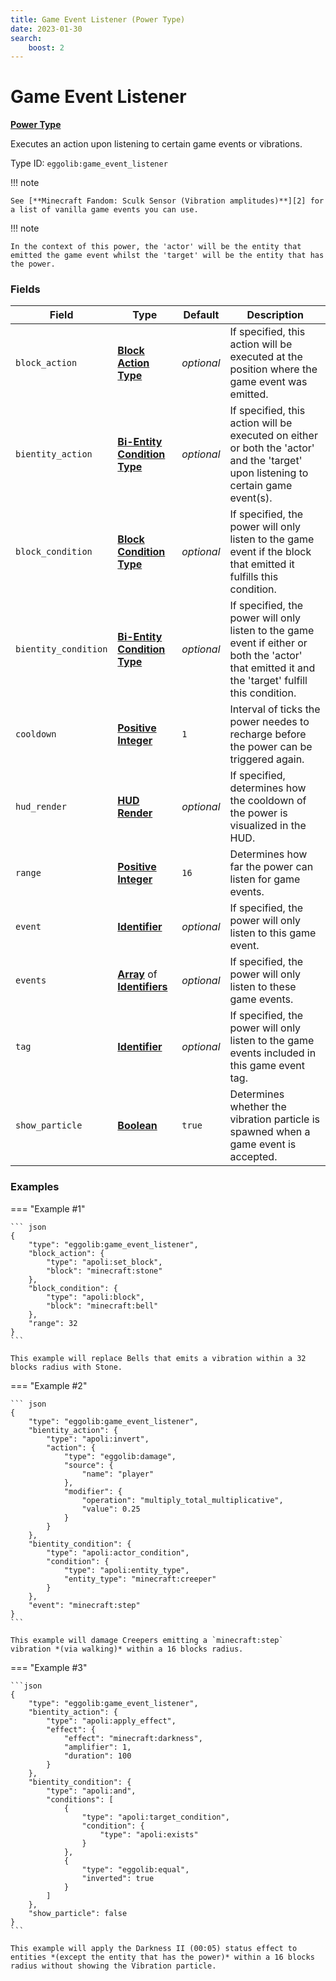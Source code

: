 ```yaml
---
title: Game Event Listener (Power Type)
date: 2023-01-30
search:
    boost: 2
---
```


#   Game Event Listener

[**Power Type**][1]

Executes an action upon listening to certain game events or vibrations.

Type ID: `eggolib:game_event_listener`


!!! note

    See [**Minecraft Fandom: Sculk Sensor (Vibration amplitudes)**][2] for a list of vanilla game events you can use.


!!! note

    In the context of this power, the 'actor' will be the entity that emitted the game event whilst the 'target' will be the entity that has the power.


### Fields

Field | Type | Default | Description
------|------|---------|------------
`block_action` | [**Block Action Type**][3] | *optional* | If specified, this action will be executed at the position where the game event was emitted.
`bientity_action` | [**Bi-Entity Condition Type**][4] | *optional* | If specified, this action will be executed on either or both the 'actor' and the 'target' upon listening to certain game event(s).
`block_condition` | [**Block Condition Type**][5] | *optional* | If specified, the power will only listen to the game event if the block that emitted it fulfills this condition.
`bientity_condition` | [**Bi-Entity Condition Type**][4] | *optional* | If specified, the power will only listen to the game event if either or both the 'actor' that emitted it and the 'target' fulfill this condition.
`cooldown` | [**Positive Integer**][6] | `1` | Interval of ticks the power needes to recharge before the power can be triggered again.
`hud_render` | [**HUD Render**][7] | *optional* | If specified, determines how the cooldown of the power is visualized in the HUD.
`range` | [**Positive Integer**][6] | `16` | Determines how far the power can listen for game events.
`event` | [**Identifier**][8] | *optional* | If specified, the power will only listen to this game event.
`events` | [**Array**][9] of [**Identifiers**][8] | *optional* | If specified, the power will only listen to these game events.
`tag` | [**Identifier**][8] | *optional* | If specified, the power will only listen to the game events included in this game event tag.
`show_particle` | [**Boolean**][10] | `true` | Determines whether the vibration particle is spawned when a game event is accepted.


### Examples

=== "Example #1"

    ``` json
    {
        "type": "eggolib:game_event_listener",
        "block_action": {
            "type": "apoli:set_block",
            "block": "minecraft:stone"
        },
        "block_condition": {
            "type": "apoli:block",
            "block": "minecraft:bell"
        },
        "range": 32
    }
    ```

    This example will replace Bells that emits a vibration within a 32 blocks radius with Stone.


=== "Example #2"

    ``` json
    {
        "type": "eggolib:game_event_listener",
        "bientity_action": {
            "type": "apoli:invert",
            "action": {
                "type": "eggolib:damage",
                "source": {
                    "name": "player"
                },
                "modifier": {
                    "operation": "multiply_total_multiplicative",
                    "value": 0.25
                }
            }
        },
        "bientity_condition": {
            "type": "apoli:actor_condition",
            "condition": {
                "type": "apoli:entity_type",
                "entity_type": "minecraft:creeper"
            }
        },
        "event": "minecraft:step"
    }
    ```

    This example will damage Creepers emitting a `minecraft:step` vibration *(via walking)* within a 16 blocks radius.


=== "Example #3"

    ```json
    {
        "type": "eggolib:game_event_listener",
        "bientity_action": {
            "type": "apoli:apply_effect",
            "effect": {
                "effect": "minecraft:darkness",
                "amplifier": 1,
                "duration": 100
            }
        },
        "bientity_condition": {
            "type": "apoli:and",
            "conditions": [
                {
                    "type": "apoli:target_condition",
                    "condition": {
                        "type": "apoli:exists"
                    }
                },
                {
                    "type": "eggolib:equal",
                    "inverted": true
                }
            ]
        },
        "show_particle": false
    }
    ```

    This example will apply the Darkness II (00:05) status effect to entities *(except the entity that has the power)* within a 16 blocks radius without showing the Vibration particle.



[1]: ../power_types.md
[2]: https://minecraft.fandom.com/wiki/Sculk_Sensor#Vibration_amplitudes
[3]: ../block_action_types.md
[4]: ../bientity_condition_types.md
[5]: ../block_condition_types.md
[6]: ../data_types/positive_integer.md
[7]: https://origins.readthedocs.io/en/latest/types/data_types/hud_render
[8]: https://origins.readthedocs.io/en/latest/types/data_types/identifier
[9]: https://origins.readthedocs.io/en/latest/types/data_types/array
[10]: https://origins.readthedocs.io/en/latest/types/data_types/boolean
